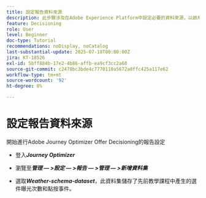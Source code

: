 ```yaml
---
title: 設定報告資料來源
description: 此步驟涉及在Adobe Experience Platform中設定必要的資料來源，以啟用選件曝光次數和點按互動的相關報表。 用於擷取這些事件的資料集必須根據包含網站詳細資料欄位群組的結構描述，以支援報告功能。
feature: Decisioning
role: User
level: Beginner
doc-type: Tutorial
recommendations: noDisplay, noCatalog
last-substantial-update: 2025-07-18T00:00:00Z
jira: KT-18526
exl-id: 5bff884b-17e2-4b86-affb-ea9cf3cc2a60
source-git-commit: c2478bc3bde4c7770110a5672a0ffc425a117e62
workflow-type: tm+mt
source-wordcount: '92'
ht-degree: 0%

---
```


# 設定報告資料來源

開始進行Adobe Journey Optimizer Offer Decisioning的報告設定

- 登入&#x200B;_**Journey Optimizer**_

- 瀏覽至&#x200B;_**管理 — >設定 — >報告 — >管理 — >新增資料集**_
- 選取&#x200B;_**Weather-schema-dataset**_，此資料集儲存了先前教學課程中產生的選件曝光次數和點按事件。
